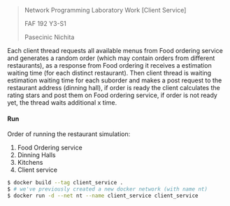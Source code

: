 > Network Programming Laboratory Work [Client Service]
>
> FAF 192 Y3-S1
>
> Pasecinic Nichita

Each client thread requests all available menus from Food ordering service and generates a random order (which may contain orders from different restaurants), as a response from Food ordering it receives a estimation waiting time (for each distinct restaurant). Then client thread is waiting estimation waiting time for each suborder and makes a post request to the restaurant address (dinning hall), if order is ready the client calculates the rating stars and post them on Food ordering service, if order is not ready yet, the thread waits additional x time.

#### **Run**

Order of running the restaurant simulation:

1. Food Ordering service
2. Dinning Halls
3. Kitchens
4. Client service

```bash
$ docker build --tag client_service . 
$ # we've previously created a new docker network (with name nt)
$ docker run -d --net nt --name client_service client_service
```

